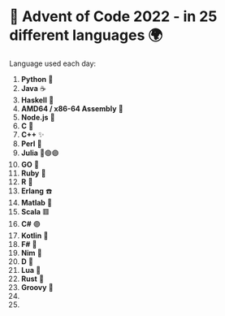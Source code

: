 # 🎄 Advent of Code 2022 - in 25 different languages 🌍


Language used each day:

1. **Python** 🐍
2. **Java** ☕
3. **Haskell** 🧠
4. **AMD64 / x86-64 Assembly** 💾
5. **Node.js** 💚
6. **C** 🥐
7. **C++** ✨
8. **Perl** 🦙
9. **Julia** 🔴🟢🟣
10. **GO** 👾
11. **Ruby** 💎
12. **R** 📘
13. **Erlang** ☎️
14. **Matlab** 📐
15. **Scala** 🟥
16. **C#** 🟣
17. **Kotlin** 🤖
18. **F#** 💠
19. **Nim** 👑
20. **D** 🧲
21. **Lua** 🧿
22. **Rust** 🦀
23. **Groovy** 🎷
24.
25.